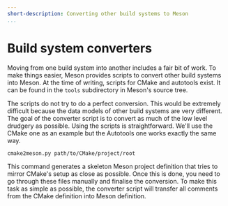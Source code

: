 ```yaml
---
short-description: Converting other build systems to Meson
...
```


# Build system converters

Moving from one build system into another includes a fair bit of work. To make things easier, Meson provides scripts to convert other build systems into Meson. At the time of writing, scripts for CMake and autotools exist. It can be found in the `tools` subdirectory in Meson's source tree.

The scripts do not try to do a perfect conversion. This would be extremely difficult because the data models of other build systems are very different. The goal of the converter script is to convert as much of the low level drudgery as possible. Using the scripts is straightforward. We'll use the CMake one as an example but the Autotools one works exactly the same way.

    cmake2meson.py path/to/CMake/project/root

This command generates a skeleton Meson project definition that tries to mirror CMake's setup as close as possible. Once this is done, you need to go through these files manually and finalise the conversion. To make this task as simple as possible, the converter script will transfer all comments from the CMake definition into Meson definition.
